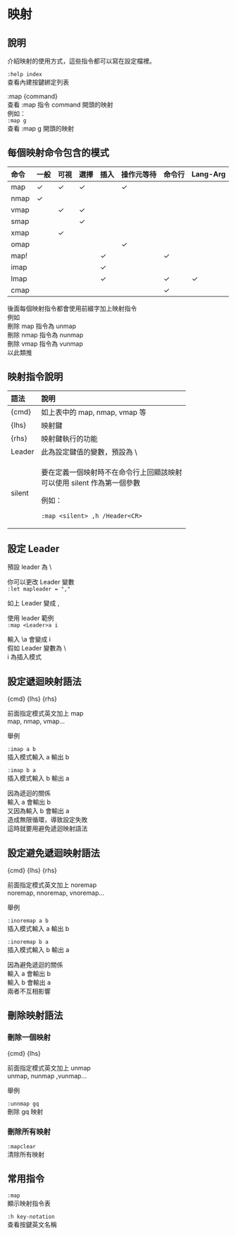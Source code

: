 # 映射

## 說明

介紹映射的使用方式，這些指令都可以寫在設定檔裡。

`:help index`  
查看內建按鍵綁定列表

:map {command}  
查看 :map 指令 command 開頭的映射  
例如：  
`:map g`  
查看 :map g 開頭的映射

## 每個映射命令包含的模式

| 命令 | 一般 | 可視 | 選擇 | 插入 | 操作元等待 | 命令行 | Lang-Arg |
| :--- | :--- | :--- | :--- | :--- | :--- | :--- | :--- |
| map | ✓ | ✓ | ✓ |  | ✓ |  |  |
| nmap | ✓ |  |  |  |  |  |  |
| vmap |  | ✓ | ✓ |  |  |  |  |
| smap |  |  | ✓ |  |  |  |  |
| xmap |  | ✓ |  |  |  |  |  |
| omap |  |  |  |  | ✓ |  |  |
| map! |  |  |  | ✓ |  | ✓ |  |
| imap |  |  |  | ✓ |  |  |  |
| lmap |  |  |  | ✓ |  | ✓ | ✓ |
| cmap |  |  |  |  |  | ✓ |  |

後面每個映射指令都會使用前綴字加上映射指令  
例如  
刪除 map 指令為 unmap  
刪除 nmap 指令為 nunmap  
刪除 vmap 指令為 vunmap  
以此類推

## 映射指令說明

<table>
  <thead>
    <tr>
      <th style="text-align:left">&#x8A9E;&#x6CD5;</th>
      <th style="text-align:left">&#x8AAA;&#x660E;</th>
    </tr>
  </thead>
  <tbody>
    <tr>
      <td style="text-align:left">{cmd}</td>
      <td style="text-align:left">&#x5982;&#x4E0A;&#x8868;&#x4E2D;&#x7684; map, nmap, vmap &#x7B49;</td>
    </tr>
    <tr>
      <td style="text-align:left">{lhs}</td>
      <td style="text-align:left">&#x6620;&#x5C04;&#x9375;</td>
    </tr>
    <tr>
      <td style="text-align:left">{rhs}</td>
      <td style="text-align:left">&#x6620;&#x5C04;&#x9375;&#x57F7;&#x884C;&#x7684;&#x529F;&#x80FD;</td>
    </tr>
    <tr>
      <td style="text-align:left">Leader</td>
      <td style="text-align:left">&#x6B64;&#x70BA;&#x8A2D;&#x5B9A;&#x9375;&#x503C;&#x7684;&#x8B8A;&#x6578;&#xFF0C;&#x9810;&#x8A2D;&#x70BA;
        \</td>
    </tr>
    <tr>
      <td style="text-align:left">silent</td>
      <td style="text-align:left">
        <p>&#x8981;&#x5728;&#x5B9A;&#x7FA9;&#x4E00;&#x500B;&#x6620;&#x5C04;&#x6642;&#x4E0D;&#x5728;&#x547D;&#x4EE4;&#x884C;&#x4E0A;&#x56DE;&#x986F;&#x8A72;&#x6620;&#x5C04;
          <br
          />&#x53EF;&#x4EE5;&#x4F7F;&#x7528; silent &#x4F5C;&#x70BA;&#x7B2C;&#x4E00;&#x500B;&#x53C3;&#x6578;</p>
        <p>&#x4F8B;&#x5982;&#xFF1A;</p>
        <p><code>:map &lt;silent&gt; ,h /Header&lt;CR&gt;</code>
        </p>
      </td>
    </tr>
  </tbody>
</table>

## 設定 Leader

預設 leader 為 \

你可以更改 Leader 變數  
`:let mapleader = ","`

如上 Leader 變成 ,

使用 leader 範例  
`:map <Leader>a i`

輸入 \a 會變成 i   
假如 Leader 變數為 \  
i 為插入模式

## 設定遞迴映射語法

{cmd} {lhs} {rhs}

前面指定模式英文加上 map  
map, nmap, vmap...

舉例

`:imap a b`  
插入模式輸入 a 輸出 b

`:imap b a`  
插入模式輸入 b 輸出 a

因為遞迴的關係  
輸入 a 會輸出 b  
又因為輸入 b 會輸出 a  
造成無限循環，導致設定失敗  
這時就要用避免遞迴映射語法

## 設定避免遞迴映射語法

{cmd} {lhs} {rhs}

前面指定模式英文加上 noremap  
noremap, nnoremap, vnoremap...

舉例

`:inoremap a b`  
插入模式輸入 a 輸出 b

`:inoremap b a`  
插入模式輸入 b 輸出 a

因為避免遞迴的關係  
輸入 a 會輸出 b  
輸入 b 會輸出 a  
兩者不互相影響

## 刪除映射語法

### 刪除一個映射

{cmd} {lhs}

前面指定模式英文加上 unmap  
unmap, nunmap ,vunmap...

舉例

`:unnmap gq`  
刪除 gq 映射

### 刪除所有映射

`:mapclear`  
清除所有映射

## 常用指令

`:map`  
顯示映射指令表

`:h key-notation`  
查看按鍵英文名稱



